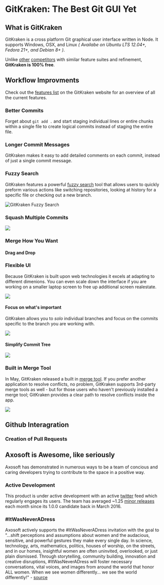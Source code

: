 # GitKraken: The Best Git GUI Yet

## What is GitKraken

GitKraken is a cross platform Git graphical user interface written in Node.  It supports Windows, OSX, and Linux
*( Availabe on Ubuntu LTS 12.04+, Fedora 21+, and Debian 8+ )*.

Unlike [other](https://git-scm.com/downloads/guis) [competitors](https://www.git-tower.com/) with similar feature suites and refinement, **GitKraken is 100% free**.


## Workflow Improvments

Check out the [features list](https://www.gitkraken.com/features) on the GitKraken website for an overview of all the current features.

### Better Commits

Forget about `git add .` and start staging individual lines or entire chunks within a single file to create logical commits instead of staging the entire file.

### Longer Commit Messages

GitKraken makes it easy to add detailed comments on each commit, instead of just a single commit message.

### Fuzzy Search

GitKraken features a powerful [fuzzy search](https://blog.axosoft.com/2016/04/28/gitkraken-fuzzy-finder/) tool that allows users to quickly preform various actions like switching repositories, looking at history for a specific file or checking out a new branch.

![GitKraken Fuzzy Search](https://blog.axosoft.com/wp-content/uploads/2016/04/gk-fuzzy-finder.gif)

### Squash Multiple Commits

![](https://blog.axosoft.com/wp-content/uploads/2016/06/gk-pro-tip-squash1.gif)

### Merge How You Want

#### Drag and Drop

### Flexible UI

Because GitKraken is built upon web technologies it excels at adapting to different dimenions.  You can even scale down the interface if you are working on a smaller laptop screen to free up additional screen realestate.

![](https://blog.axosoft.com/wp-content/uploads/2016/06/gk-zoom.gif)

#### Focus on what's important

GitKraken allows you to *solo* individual branches and focus on the commits specific to the branch you are working with.

![](https://blog.axosoft.com/wp-content/uploads/2016/06/soloing-1.gif)

#### Simplify Commit Tree

![](https://blog.axosoft.com/wp-content/uploads/2016/06/gk-graph-resize.gif)

### Built in Merge Tool

In May, GitKraken released a built in [merge tool](https://blog.axosoft.com/2016/05/03/merge-conflict-tool/).  If you prefer another application to resolve conflicts, no problem, GitKraken supports 3rd-party merge tools as well - but for those users who haven't previously installed a merge tool; GitKraken provides a clear path to resolve conflicts inside the app.

![](https://blog.axosoft.com/wp-content/uploads/2016/05/merge-tool-1-copy-1.png)




## Github Interagration


### Creation of Pull Requests




## Axosoft is Awesome, like seriously

Axosoft has demonstrated in numerous ways to be a team of concious and caring developers trying to contribute to the space in a positive way.


### Active Development

This product is under active development with an active [twitter](https://twitter.com/GitKraken) feed which regularly engages its users.  The team has averaged ~1.25 [minor releases](https://www.gitkraken.com/release-notes) each month since its 1.0.0 candidate back in March 2016.


### #ItWasNeverADress

Axosoft actively supports the #ItWasNeverADress invitation with the goal to "...shift perceptions and assumptions about women and the audacious, sensitive, and powerful gestures they make every single day. In science, technology, arts, mathematics, politics, houses of worship, on the streets, and in our homes, insightful women are often uninvited, overlooked, or just plain dismissed. Through storytelling, community building, innovation and creative disruptions, #ItWasNeverADress will foster necessary conversations, vital voices, and images from around the world that honor ALL women. When we see women differently… we see the world differently!" - [source](https://itwasneveradress.com/about/)